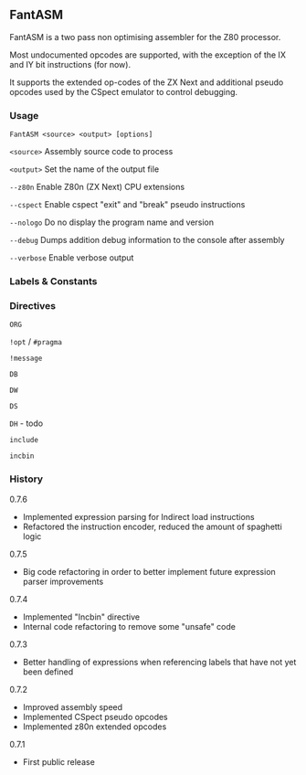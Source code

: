 ## FantASM

FantASM is a two pass non optimising assembler for the Z80 processor.

Most undocumented opcodes are supported, with the exception of the IX and IY bit instructions (for now).

It supports the extended op-codes of the ZX Next and additional pseudo opcodes used by the CSpect emulator to control debugging.

### Usage

`FantASM <source> <output> [options]`

`<source>` Assembly source code to process

`<output>` Set the name of the output file  

`--z80n` Enable Z80n (ZX Next) CPU extensions

`--cspect` Enable cspect "exit" and "break" pseudo instructions 

`--nologo` Do no display the program name and version

`--debug` Dumps addition debug information to the console after assembly

`--verbose` Enable verbose output

### Labels & Constants


### Directives

`ORG`

`!opt` / `#pragma`

`!message`

`DB`

`DW`

`DS`

`DH` - todo

`include`

`incbin`

### History

0.7.6
- Implemented expression parsing for Indirect load instructions
- Refactored the instruction encoder, reduced the amount of spaghetti logic

0.7.5
- Big code refactoring in order to better implement future expression parser improvements

0.7.4
- Implemented "Incbin" directive
- Internal code refactoring to remove some "unsafe" code

0.7.3 
- Better handling of expressions when referencing labels that have not yet been defined

0.7.2
- Improved assembly speed
- Implemented CSpect pseudo opcodes
- Implemented z80n extended opcodes

0.7.1
- First public release